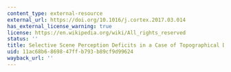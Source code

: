```yaml
---
content_type: external-resource
external_url: https://doi.org/10.1016/j.cortex.2017.03.014
has_external_license_warning: true
license: https://en.wikipedia.org/wiki/All_rights_reserved
status: ''
title: Selective Scene Perception Deficits in a Case of Topographical Disorientation
uid: 11ac68b6-8698-47ff-b793-b89cf9d99624
wayback_url: ''
---
```


